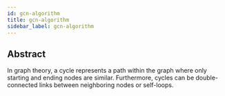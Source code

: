 ```yaml
---
id: gcn-algorithm
title: gcn-algorithm
sidebar_label: gcn-algorithm
---
```


## Abstract

In graph theory, a cycle represents a path within the graph where only starting and ending nodes are similar. 
Furthermore, cycles can be double-connected links between neighboring nodes or self-loops. 




